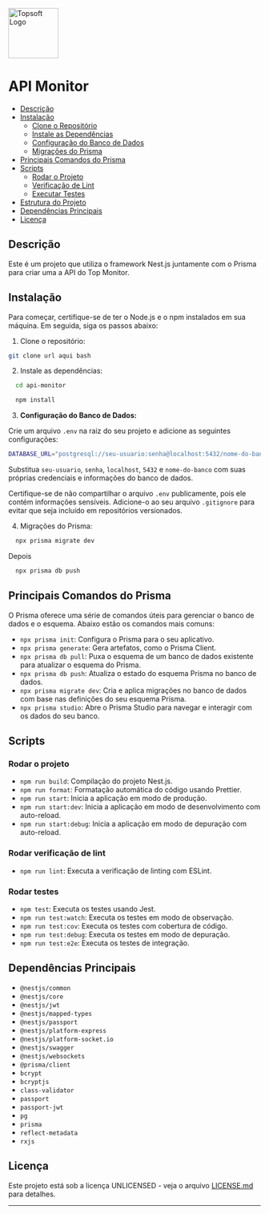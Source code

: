 <p align="center">

<a href="https://topsoft.inf.br/logo.png" target="blank"><img src="https://topsoft.inf.br/logo.png" width="100" alt="Topsoft Logo" /></a>

</p>

# API Monitor

- [Descrição](#descrição)
- [Instalação](#instalação)
  - [Clone o Repositório](#clone-o-repositório)
  - [Instale as Dependências](#instale-as-dependências)
  - [Configuração do Banco de Dados](#configuração-do-banco-de-dados)
  - [Migrações do Prisma](#migrações-do-prisma)
- [Principais Comandos do Prisma](#principais-Comandos-do-prisma)
- [Scripts](#scripts)
  - [Rodar o Projeto](#rodar-o-projeto)
  - [Verificação de Lint](#verificação-de-lint)
  - [Executar Testes](#executar-testes)
- [Estrutura do Projeto](#estrutura-do-projeto)
- [Dependências Principais](#dependências-principais)
- [Licença](#licença)

## Descrição

Este é um projeto que utiliza o framework Nest.js juntamente com o Prisma para criar uma a API do Top Monitor.

## Instalação

Para começar, certifique-se de ter o Node.js e o npm instalados em sua máquina. Em seguida, siga os passos abaixo:

1. Clone o repositório:

```bash
git clone url aqui bash
```

2. Instale as dependências:

```bash
  cd api-monitor
```

```bash
  npm install
```

3. **Configuração do Banco de Dados:**

Crie um arquivo `.env` na raiz do seu projeto e adicione as seguintes configurações:

```bash
DATABASE_URL="postgresql://seu-usuario:senha@localhost:5432/nome-do-banco"
```

Substitua `seu-usuario`, `senha`, `localhost`, `5432` e `nome-do-banco` com suas próprias credenciais e informações do banco de dados.

Certifique-se de não compartilhar o arquivo `.env` publicamente, pois ele contém informações sensíveis. Adicione-o ao seu arquivo `.gitignore` para evitar que seja incluído em repositórios versionados.

4. Migrações do Prisma:

```bash
  npx prisma migrate dev
```

Depois

```bash
  npx prisma db push
```

## Principais Comandos do Prisma

O Prisma oferece uma série de comandos úteis para gerenciar o banco de dados e o esquema. Abaixo estão os comandos mais comuns:

- `npx prisma init`: Configura o Prisma para o seu aplicativo.
- `npx prisma generate`: Gera artefatos, como o Prisma Client.
- `npx prisma db pull`: Puxa o esquema de um banco de dados existente para atualizar o esquema do Prisma.
- `npx prisma db push`: Atualiza o estado do esquema Prisma no banco de dados.
- `npx prisma migrate dev`: Cria e aplica migrações no banco de dados com base nas definições do seu esquema Prisma.
- `npx prisma studio`: Abre o Prisma Studio para navegar e interagir com os dados do seu banco.

## Scripts

### Rodar o projeto

- `npm run build`: Compilação do projeto Nest.js.
- `npm run format`: Formatação automática do código usando Prettier.
- `npm run start`: Inicia a aplicação em modo de produção.
- `npm run start:dev`: Inicia a aplicação em modo de desenvolvimento com auto-reload.
- `npm run start:debug`: Inicia a aplicação em modo de depuração com auto-reload.

### Rodar verificação de lint

- `npm run lint`: Executa a verificação de linting com ESLint.

### Rodar testes

- `npm test`: Executa os testes usando Jest.
- `npm run test:watch`: Executa os testes em modo de observação.
- `npm run test:cov`: Executa os testes com cobertura de código.
- `npm run test:debug`: Executa os testes em modo de depuração.
- `npm run test:e2e`: Executa os testes de integração.

## Dependências Principais

- `@nestjs/common`
- `@nestjs/core`
- `@nestjs/jwt`
- `@nestjs/mapped-types`
- `@nestjs/passport`
- `@nestjs/platform-express`
- `@nestjs/platform-socket.io`
- `@nestjs/swagger`
- `@nestjs/websockets`
- `@prisma/client`
- `bcrypt`
- `bcryptjs`
- `class-validator`
- `passport`
- `passport-jwt`
- `pg`
- `prisma`
- `reflect-metadata`
- `rxjs`

## Licença

Este projeto está sob a licença UNLICENSED - veja o arquivo [LICENSE.md](LICENSE.md) para detalhes.

---
